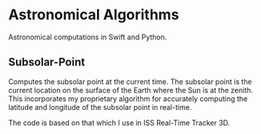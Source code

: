 # Astronomical Algorithms
Astronomical computations in Swift and Python.

## Subsolar-Point
Computes the subsolar point at the current time. The subsolar point is the current location on the surface of the Earth where the Sun is at the zenith. This incorporates my proprietary algorithm for accurately computing the latitude and longitude of the subsolar point in real-time.

The code is based on that which I use in ISS Real-Time Tracker 3D.
